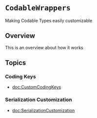 # ``CodableWrappers``

Making Codable Types easily customizable

## Overview

This is an overview about how it works

## Topics

### Coding Keys

- <doc:CustomCodingKeys>

### Serialization Customization

- <doc:SerializationCustomization>



